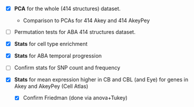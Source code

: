 - [X] **PCA** for the whole (414 structures) dataset.
  + Comparison to PCAs for 414 Akey and 414 AkeyPey
- [ ] Permutation tests for ABA 414 structures dataset.
  
- [X] **Stats** for cell type enrichment 
- [X] **Stats** for ABA temporal progression
- [ ] Confirm stats for SNP count and frequency
- [X] **Stats** for mean expression higher in CB and CBL (and Eye) for genes in Akey and AkeyPey (Cell Atlas)
  + [X] Confirm Friedman (done via anova+Tukey)

